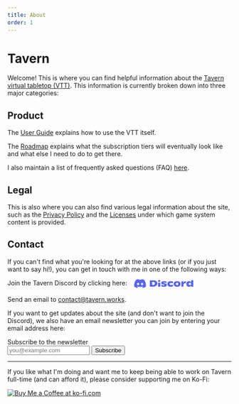 ```yaml
---
title: About
order: 1
---
```


# Tavern

Welcome! This is where you can find helpful information about the [Tavern virtual tabletop (VTT)](https://tavern.works). This information is currently broken down into three major categories:

## Product

The [User Guide](guide.html) explains how to use the VTT itself.

The [Roadmap](roadmap.html) explains what the subscription tiers will eventually look like and what else I need to do to get there.

I also maintain a list of frequently asked questions (FAQ) [here](faq.html).

## Legal

This is also where you can also find various legal information about the site, such as the [Privacy Policy](legal/privacy.html) and the [Licenses](legal/licenses.html) under which game system content is provided.

## Contact

If you can't find what you're looking for at the above links (or if you just want to say hi!), you can get in touch with me in one of the following ways:

<p style="display: flex; flex-wrap: wrap; gap: 1rem">Join the Tavern Discord by clicking here: <a href="https://discord.gg/SkjzZVKe2m"><img src="/assets/images/discord.svg" height="20"></a></p>

Send an email to [contact@tavern.works](mailto:contact@tavern.works).

If you want to get updates about the site (and don't want to join the Discord), we also have an email newsletter you can join by entering your email address here:

<form
    action="https://buttondown.email/api/emails/embed-subscribe/tavern"
    method="post"
    target="popupwindow"
    onsubmit="window.open('https://buttondown.email/tavern', 'popupwindow')"
>
    <label for="bd-email">
        Subscribe to the newsletter
    </label>
    <div class="flex gap-1s">
        <input
            type="email"
            name="email"
            id="bd-email"
            placeholder="you@example.com"
            class="rounded bg-[#002806] border border-white/50 text-[87.5] px-1s"
        />
        <input
            type="submit"
            class="
                    bg-[#1c4220] rounded h-6s min-h-6s cursor-pointer text-[87.5%] px-2s pt-0.5s
                    hover:bg-[#f7d417] hover:text-black transition-all
                "
            value="Subscribe"
        />
    </div>
</form>

---

If you like what I'm doing and want me to keep being able to work on Tavern full-time (and can afford it), please consider supporting me on Ko-Fi:

<a href='https://ko-fi.com/L3L41BMG0N' target='_blank'><img height='36' style='border:0px;height:36px;' src='https://storage.ko-fi.com/cdn/kofi6.png?v=6' border='0' alt='Buy Me a Coffee at ko-fi.com' /></a>
